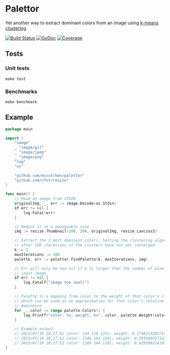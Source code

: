 # Palettor

Yet another way to extract dominant colors from an image using [k-means clustering][1].

[![Build Status](https://travis-ci.org/mccutchen/palettor.svg?branch=master)](http://travis-ci.org/mccutchen/palettor)
[![GoDoc](https://godoc.org/github.com/mccutchen/palettor?status.svg)](https://godoc.org/github.com/mccutchen/palettor)
[![Coverage](http://gocover.io/_badge/github.com/mccutchen/palettor?0)](http://gocover.io/github.com/mccutchen/palettor)


## Tests

### Unit tests

```
make test
```

### Benchmarks

```
make benchmark
```


## Example

```go
package main

import (
    "image"
    _ "image/gif"
    _ "image/jpeg"
    _ "image/png"
    "log"
    "os"

    "github.com/mccutchen/palettor"
    "github.com/nfnt/resize"
)

func main() {
    // Read an image from STDIN
    originalImg, _, err := image.Decode(os.Stdin)
    if err != nil {
        log.Fatal(err)
    }

    // Reduce it to a manageable size
    img := resize.Thumbnail(200, 200, originalImg, resize.Lanczos3)

    // Extract the 3 most dominant colors, halting the clustering algorithm
    // after 100 iterations if the clusters have not yet converged.
    k := 3
    maxIterations := 100
    palette, err := palettor.FindPalette(k, maxIterations, img)

    // Err will only be non-nil if k is larger than the number of pixels in the
    // input image.
    if err != nil {
        log.Fatalf("image too small")
    }

    // Palette is a mapping from color to the weight of that color's cluster,
    // which can be used as an approximation for that color's relative
    // dominance
    for _, color := range palette.Colors() {
        log.Printf("color: %v; weight: %v", color, palette.Weight(color))
    }

    // Example output:
    // 2015/07/19 10:27:52 color: {44 120 135}; weight: 0.17482142857142857
    // 2015/07/19 10:27:52 color: {140 103 150}; weight: 0.39558035714285716
    // 2015/07/19 10:27:52 color: {189 144 118}; weight: 0.42959821428571426
}
```


[1]: https://en.wikipedia.org/wiki/K-means_clustering#Standard_algorithm
